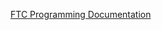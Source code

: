 [FTC Programming Documentation](https://www.firstinspires.org/resource-library/ftc/technology-information-and-resources)
